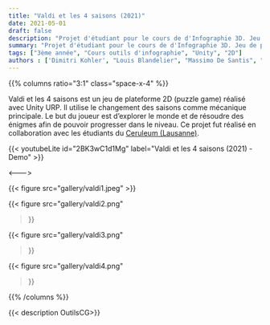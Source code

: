 ```yaml
---
title: "Valdi et les 4 saisons (2021)"
date: 2021-05-01
draft: false
description: "Projet d'étudiant pour le cours de d'Infographie 3D. Jeu de plateforme 2D réalisé avec Unity."
summary: "Projet d'étudiant pour le cours de d'Infographie 3D. Jeu de plateforme 2D réalisé avec Unity"
tags: ["3ème année", "Cours outils d'infographie", "Unity", "2D"]
authors : ['Dimitri Kohler', "Louis Blandelier", "Massimo De Santis", "Julien Dos Santos Ferreira"]
---
```


{{% columns ratio="3:1" class="space-x-4" %}} <!-- begin columns block -->

Valdi et les 4 saisons est un jeu de plateforme 2D (puzzle game) réalisé avec Unity URP.
Il utilise le changement des saisons comme mécanique principale.
Le but du joueur est d’explorer le monde et de résoudre des énigmes afin de pouvoir progresser dans le niveau.
Ce projet fut réalisé en collaboration avec les étudiants du [Ceruleum (Lausanne)](https://www.ceruleum.ch/fr/).

{{< youtubeLite id="2BK3wC1d1Mg" label="Valdi et les 4 saisons (2021) - Demo" >}}

<---> <!-- magic separator, between columns -->

<div class="[&>figure]:my-4">
{{< figure
src="gallery/valdi1.jpeg"
>}}

{{< figure
src="gallery/valdi2.png"
>}}

{{< figure
src="gallery/valdi3.png"
>}}

{{< figure
src="gallery/valdi4.png"
>}}
</div>

{{% /columns %}}

{{< description OutilsCG>}}
